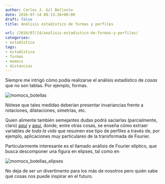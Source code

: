 ```yaml
---
author: Carlos J. Gil Bellosta
date: 2016-07-14 08:13:26+00:00
draft: false
title: Análisis estadístico de formas y perfiles

url: /2016/07/14/analisis-estadistico-de-formas-y-perfiles/
categories:
- estadística
tags:
- estadística
- formas
- momocs
- distancias
---
```


Siempre me intrigó cómo podía realizarse el análisis estadístico de _cosas_ que no son tablas. Por ejemplo, formas.

![momocs_botellas](/wp-uploads/2016/07/momocs_botellas.png#center)

Nótese que tales medidas deberían presentar invariancias frente a rotaciones, dilataciones, simetrías, etc.

Quien alimente también semejantes dudas podrá saciarlas (parcialmente, claro) [aquí](https://www.jstatsoft.org/index.php/jss/article/view/v056i13/v56i13.pdf) y [aquí](https://github.com/vbonhomme/Momocs/blob/master/vignettes/Momocs_speed_dating.Rmd), donde, entre otras cosas, se enseña cómo extraer variables _de toda la vida_ que resumen ese tipo de perfiles a través de, por ejemplo, aplicaciones muy particulares de la transformada de Fourier.

Particularmente interesante es el llamado análisis de Fourier elíptico, que busca descomponer una figura en elipses, tal como en

![momocs_botellas_elipses](/wp-uploads/2016/07/momocs_botellas_elipses.png#center)

No deja de ser un divertimento para los más de nosotros pero quién sabe qué cosas nos puede inspirar en el futuro.
